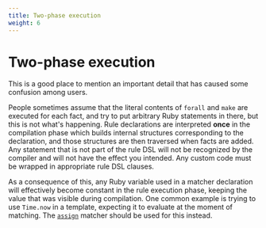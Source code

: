 ```yaml
---
title: Two-phase execution
weight: 6
---
```


# Two-phase execution

This is a good place to mention an important detail that has caused some confusion among users.

People sometimes assume that the literal contents of `forall` and `make` are executed for each fact, and try to put arbitrary Ruby statements in there, but this is not what's happening. Rule declarations are interpreted **once** in the compilation phase which builds internal structures corresponding to the declaration, and those structures are then traversed when facts are added. Any statement that is not part of the rule DSL will not be recognized by the compiler and will not have the effect you intended. Any custom code must be wrapped in appropriate rule DSL clauses.

As a consequence of this, any Ruby variable used in a matcher declaration will effectively become constant in the rule execution phase, keeping the value that was visible during compilation. One common example is trying to use `Time.now` in a template, expecting it to evaluate at the moment of matching. The [`assign`](../02-matchers.html#assign) matcher should be used for this instead.
